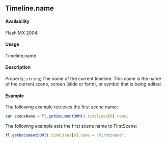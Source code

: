 ## Timeline.name

#### Availability

Flash MX 2004.

#### Usage

Timeline.name

#### Description

Property; `string`; The name of the current timeline. This name is the name of the current scene, screen (slide or form), or symbol that is being edited.

#### Example

The following example retrieves the first scene name:

```javascript
var sceneName = fl.getDocumentDOM().timelines[0].name;
```

The following example sets the first scene name to FirstScene:

```javascript
fl.getDocumentDOM().timelines[0].name = "FirstScene";
```
